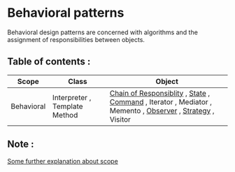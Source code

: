 ﻿# Behavioral patterns

Behavioral design patterns are concerned with algorithms and the assignment of responsibilities between objects.

## Table of contents :

| Scope      | Class                         | Object                                                                                                                                                                                    |
| ---------- | ----------------------------- | ----------------------------------------------------------------------------------------------------------------------------------------------------------------------------------------- |
| Behavioral | Interpreter , Template Method | [Chain of Responsiblity](./Chain-of-Responsibility) , [State](./State) , [Command](./Command) , Iterator , Mediator , Memento , [Observer](./Observer) , [Strategy](./Strategy) , Visitor |

## Note :

[Some further explanation about scope](../creational-patterns/README.md#note-)
